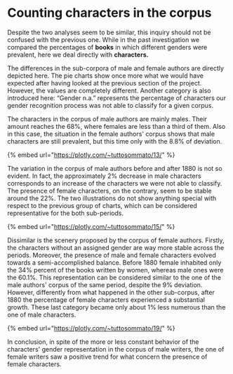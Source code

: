 # Counting characters in the corpus

Despite the two analyses seem to be similar, this inquiry should not be confused with the previous one. While in the past investigation we compared the percentages of **books** in which different genders were prevalent, here we deal directly with **characters.**

The differences in the sub-corpora of male and female authors are directly depicted here. The pie charts show once more what we would have expected after having looked at the previous section of the project. However, the values are completely different. Another category is also introduced here: “Gender n.a.” represents the percentage of characters our gender recognition process was not able to classify for a given corpus.

The characters in the corpus of male authors are mainly males. Their amount reaches the 68%, where females are less than a third of them. Also in this case, the situation in the female authors' corpus shows that male characters are still prevalent, but this time only with the 8.8% of deviation.

{% embed url="https://plotly.com/~tuttosommato/13/" %}

The variation in the corpus of male authors before and after 1880 is not so evident. In fact, the approximately 2% decrease in male characters corresponds to an increase of the characters we were not able to classify. The presence of female characters, on the contrary, seem to be stable around the 22%. The two illustrations do not show anything special with respect to the previous group of charts, which can be considered representative for the both sub-periods.

{% embed url="https://plotly.com/~tuttosommato/15/" %}

Dissimilar is the scenery proposed by the corpus of female authors. Firstly, the characters without an assigned gender are way more stable across the periods. Moreover, the presence of male and female characters evolved towards a semi-accomplished balance. Before 1880 female inhabited only the 34% percent of the books written by women, whereas male ones  were the 60.1%. This representation can be considered similar to the one of the male authors' corpus of the same period, despite the 9% deviation. However, differently from what happened in the other sub-corpus, after 1880 the percentage of female characters experienced a substantial growth. These last category became only about 1% less numerous than the one of male characters.

{% embed url="https://plotly.com/~tuttosommato/19/" %}

In conclusion, in spite of the more or less constant behavior of the characters' gender representation in the corpus of male writers, the one of female writers saw a positive trend for what concern the presence of female characters.
